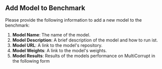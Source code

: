 ## Add Model to Benchmark

Please provide the following information to add a new model to the benchmark:

1. **Model Name**: The name of the model.
2. **Model Description**: A brief description of the model and how to run ist.
3. **Model URL**: A link to the model's repository.
4. **Model Weights**: A link to the model's weights.
5. **Model Results**: Results of the models performance on MultiCorrupt in the following form

